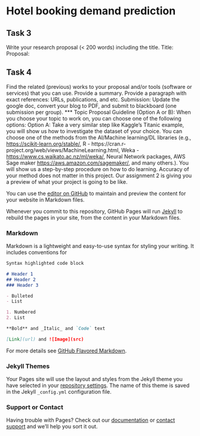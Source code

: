 # Hotel booking demand prediction

## Task 3
Write your research proposal (< 200 words) including the title.
Title:
Proposal:

## Task 4
Find the related (previous) works to your proposal and/or tools (software or services) that you can use. Provide a summary.
Provide a paragraph with exact references: URLs, publications, and etc.
Submission: Update the google doc, convert your blog to PDF, and submit to blackboard (one submission per group).
*** Topic Proposal Guideline (Option A or B):
When you choose your topic to work on, you can choose one of the following options:
Option A: Take a very similar step like Kaggle’s Titanic example, you will show us how to investigate the dataset of your choice. You can choose one of the methods from the AI/Machine learning/DL libraries (e.g., https://scikit-learn.org/stable/, R - https://cran.r- project.org/web/views/MachineLearning.html, Weka - https://www.cs.waikato.ac.nz/ml/weka/, Neural Network packages, AWS Sage maker https://aws.amazon.com/sagemaker/, and many others.). You will show us a step-by-step procedure on how to do learning. Accuracy of your method does not matter in this project. Our assignment 2 is giving you a preview of what your project is going to be like.



You can use the [editor on GitHub](https://github.com/as-sah/Hotel-Booking-Demand-Analysis/edit/gh-pages/index.md) to maintain and preview the content for your website in Markdown files.

Whenever you commit to this repository, GitHub Pages will run [Jekyll](https://jekyllrb.com/) to rebuild the pages in your site, from the content in your Markdown files.

### Markdown

Markdown is a lightweight and easy-to-use syntax for styling your writing. It includes conventions for

```markdown
Syntax highlighted code block

# Header 1
## Header 2
### Header 3

- Bulleted
- List

1. Numbered
2. List

**Bold** and _Italic_ and `Code` text

[Link](url) and ![Image](src)
```

For more details see [GitHub Flavored Markdown](https://guides.github.com/features/mastering-markdown/).

### Jekyll Themes

Your Pages site will use the layout and styles from the Jekyll theme you have selected in your [repository settings](https://github.com/as-sah/Hotel-Booking-Demand-Analysis/settings). The name of this theme is saved in the Jekyll `_config.yml` configuration file.

### Support or Contact

Having trouble with Pages? Check out our [documentation](https://docs.github.com/categories/github-pages-basics/) or [contact support](https://github.com/contact) and we’ll help you sort it out.
